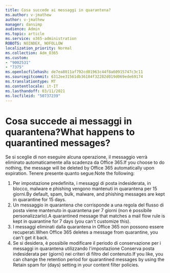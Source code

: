 ```yaml
---
title: Cosa succede ai messaggi in quarantena?
ms.author: v-jmathew
author: v-jmathew
manager: dansimp
audience: Admin
ms.topic: article
ms.service: o365-administration
ROBOTS: NOINDEX, NOFOLLOW
localization_priority: Normal
ms.collection: Adm_O365
ms.custom:
- "9002531"
- "7375"
ms.openlocfilehash: de7ea8011af792cd01963c44f8a60915747c3c11
ms.sourcegitcommit: 6312ee31561db36104f32282d019d069ede69174
ms.translationtype: MT
ms.contentlocale: it-IT
ms.lasthandoff: 03/11/2021
ms.locfileid: "50737239"
---
```

# <a name="what-happens-to-quarantined-messages"></a><span data-ttu-id="be4b6-102">Cosa succede ai messaggi in quarantena?</span><span class="sxs-lookup"><span data-stu-id="be4b6-102">What happens to quarantined messages?</span></span>

<span data-ttu-id="be4b6-103">Se si sceglie di non eseguire alcuna operazione, il messaggio verrà eliminato automaticamente alla scadenza da Office 365.</span><span class="sxs-lookup"><span data-stu-id="be4b6-103">If you choose to do nothing, the message will be deleted by Office 365 automatically upon expiration.</span></span> <span data-ttu-id="be4b6-104">Tenere presente quanto segue:</span><span class="sxs-lookup"><span data-stu-id="be4b6-104">Note the following:</span></span>

1. <span data-ttu-id="be4b6-105">Per impostazione predefinita, i messaggi di posta indesiderata, in blocco, malware e phishing vengono mantenuti in quarantena per 15 giorni.</span><span class="sxs-lookup"><span data-stu-id="be4b6-105">By default, spam, bulk, malware, and phishing messages are kept in quarantine for 15 days.</span></span>
2. <span data-ttu-id="be4b6-106">Un messaggio in quarantena che corrisponde a una regola del flusso di posta viene mantenuto in quarantena per 7 giorni (non è possibile personalizzarlo).</span><span class="sxs-lookup"><span data-stu-id="be4b6-106">A quarantined message that matches a mail flow rule is kept in quarantine for 7 days (you can't customize this).</span></span>
3. <span data-ttu-id="be4b6-107">I messaggi eliminati dalla quarantena in Office 365 non possono essere recuperati.</span><span class="sxs-lookup"><span data-stu-id="be4b6-107">When Office 365 deletes a message from quarantine, you can't get it back.</span></span>
4. <span data-ttu-id="be4b6-108">Se si desidera, è possibile modificare il periodo di conservazione per i messaggi in quarantena utilizzando l'impostazione Conserva posta indesiderata per (giorni) nei criteri di filtro del contenuto.</span><span class="sxs-lookup"><span data-stu-id="be4b6-108">If you like, you can change the retention period for quarantined messages by using the Retain spam for (days) setting in your content filter policies.</span></span>
